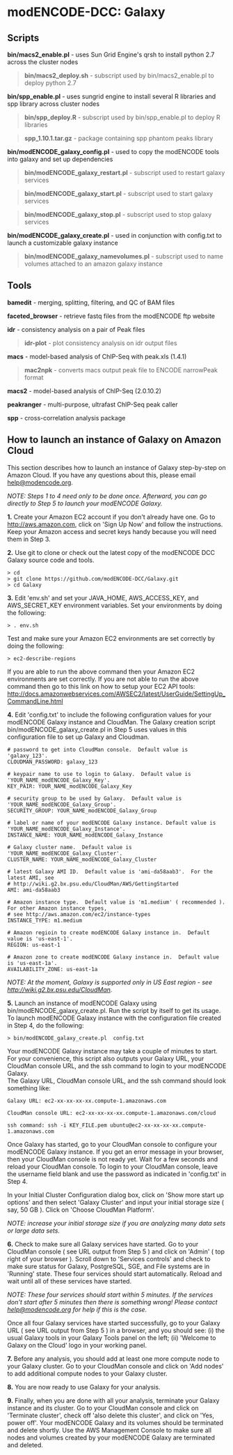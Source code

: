 modENCODE-DCC: Galaxy
=========================

Scripts
-------

**bin/macs2_enable.pl** - uses Sun Grid Engine's qrsh to install python 2.7 across the cluster nodes 

  >**bin/macs2_deploy.sh** - subscript used by bin/macs2_enable.pl to deploy python 2.7

**bin/spp_enable.pl** - uses sungrid engine to install several R libraries and spp library across cluster nodes
  
  >**bin/spp_deploy.R** - subscript used by bin/spp_enable.pl to deploy R libraries
  
  >**spp_1.10.1.tar.gz** - package containing spp phantom peaks library

**bin/modENCODE_galaxy_config.pl** - used to copy the modENCODE tools into galaxy and set up dependencies
  
  >**bin/modENCODE_galaxy_restart.pl** - subscript used to restart galaxy services       
  
  >**bin/modENCODE_galaxy_start.pl** - subscript used to start galaxy services
  
  >**bin/modENCODE_galaxy_stop.pl** - subscript used to stop galaxy services

**bin/modENCODE_galaxy_create.pl** - used in conjunction with config.txt to launch a customizable galaxy instance
  
  >**bin/modENCODE_galaxy_namevolumes.pl** - subscript used to name volumes attached to an amazon galaxy instance


Tools
-----

**bamedit** - merging, splitting, filtering, and QC of BAM files

**faceted_browser** - retrieve fastq files from the modENCODE ftp website

**idr** - consistency analysis on a pair of Peak files

  >**idr-plot** - plot consistency analysis on idr output files

**macs** - model-based analysis of ChIP-Seq with peak.xls (1.4.1)
  
  >**mac2npk** - converts macs output peak file to ENCODE narrowPeak format

**macs2** - model-based analysis of ChIP-Seq (2.0.10.2)

**peakranger** - multi-purpose, ultrafast ChIP-Seq peak caller

**spp** - cross-correlation analysis package


How to launch an instance of Galaxy on Amazon Cloud
---------------------------------------------------
This section describes how to launch an instance of Galaxy step-by-step on Amazon Cloud. 
If you have any questions about this, please email help@modencode.org.

*NOTE: Steps 1 to 4 need only to be done once.  Afterward, you can go directly to Step 5 to launch your modENCODE Galaxy.*


**1.**  Create your Amazon EC2 account if you don't already have one.  Go to http://aws.amazon.com, click 
on 'Sign Up Now' and follow the instructions.  Keep your Amazon access and secret keys handy because 
you will need them in Step 3.  

**2.** Use git to clone or check out the latest copy of the modENCODE DCC Galaxy source code and tools.

    > cd 
    > git clone https://github.com/modENCODE-DCC/Galaxy.git
    > cd Galaxy 
 

**3.** Edit 'env.sh' and set your JAVA_HOME, AWS_ACCESS_KEY, and AWS_SECRET_KEY environment variables. Set your environments by doing the following:

    > . env.sh 

Test and make sure your Amazon EC2 environments are set correctly by doing the following:

    > ec2-describe-regions

If you are able to run the above command then your Amazon EC2 environments are set correctly.  If you are not able to run the above command then go to this link on how to setup your EC2 API tools: http://docs.amazonwebservices.com/AWSEC2/latest/UserGuide/SettingUp_CommandLine.html


**4.** Edit 'config.txt' to include the following configuration values for your modENCODE Galaxy instance
and CloudMan.  The Galaxy creation script bin/modENCODE_galaxy_create.pl in Step 5 uses values in this configuration
file to set up Galaxy and Cloudman.

    # password to get into CloudMan console.  Default value is 'galaxy_123'. 
    CLOUDMAN_PASSWORD: galaxy_123
    
    # keypair name to use to login to Galaxy.  Default value is 'YOUR_NAME_modENCODE_Galaxy_Key'.
    KEY_PAIR: YOUR_NAME_modENCODE_Galaxy_Key

    # security group to be used by Galaxy.  Default value is 'YOUR_NAME_modENCODE_Galaxy_Group'.
    SECURITY_GROUP: YOUR_NAME_modENCODE_Galaxy_Group

    # label or name of your modENCODE Galaxy instance. Default value is 'YOUR_NAME_modENCODE_Galaxy_Instance'.
    INSTANCE_NAME: YOUR_NAME_modENCODE_Galaxy_Instance

    # Galaxy cluster name.  Default value is 'YOUR_NAME_modENCODE_Galaxy_Cluster'.
    CLUSTER_NAME: YOUR_NAME_modENCODE_Galaxy_Cluster

    # latest Galaxy AMI ID.  Default value is 'ami-da58aab3'.  For the latest AMI, see 
    # http://wiki.g2.bx.psu.edu/CloudMan/AWS/GettingStarted
    AMI: ami-da58aab3

    # Amazon instance type.  Default value is 'm1.medium' ( recommended ). For other Amazon instance types, 
    # see http://aws.amazon.com/ec2/instance-types
    INSTANCE_TYPE: m1.medium

    # Amazon regioin to create modENCODE Galaxy instance in.  Default value is 'us-east-1'.
    REGION: us-east-1

    # Amazon zone to create modENCODE Galaxy instance in.  Default value is 'us-east-1a'.
    AVAILABILITY_ZONE: us-east-1a

*NOTE: At the moment, Galaxy is supported only in US East region - see http://wiki.g2.bx.psu.edu/CloudMan.*

**5.** Launch an instance of modENCODE Galaxy using bin/modENCODE_galaxy_create.pl.  Run the script by itself to 
get its usage.  To launch modENCODE Galaxy instance with the configuration file created in Step 4, do the 
following:

    > bin/modENCODE_galaxy_create.pl  config.txt 

Your modENCODE Galaxy instance may take a couple of minutes to start.  For your convenience, this script 
also outputs your Galaxy URL, your CloudMan console URL, and the ssh command to login to your modENCODE Galaxy.  
The Galaxy URL, CloudMan console URL, and the ssh command should look something like:

    Galaxy URL: ec2-xx-xx-xx-xx.compute-1.amazonaws.com

    CloudMan console URL: ec2-xx-xx-xx-xx.compute-1.amazonaws.com/cloud

    ssh command: ssh -i KEY_FILE.pem ubuntu@ec2-xx-xx-xx-xx.compute-1.amazonaws.com


Once Galaxy has started, go to your CloudMan console to configure your modENCODE Galaxy instance. 
If you get an error message in your browser, then your CloudMan console is not ready yet.
Wait for a few seconds and reload your CloudMan console.  To login to your CloudMan console, leave the 
username field blank and use the password as indicated in 'config.txt' in Step 4.  

In your Initial Cluster Configuration dialog box, click on 'Show more start up options' and then select 
'Galaxy Cluster' and input your initial storage size ( say, 50 GB ).  Click on 'Choose CloudMan Platform'. 

*NOTE: increase your initial storage size if you are analyzing many data sets or large data sets.*


**6.** Check to make sure all Galaxy services have started.  Go to your CloudMan console ( see URL output from Step 5 ) 
and click on 'Admin' ( top right of your browser ).  Scroll down to 'Services controls' and check to make sure status 
for Galaxy, PostgreSQL, SGE, and File systems are in 'Running' state.    These four services should start automatically.
Reload and wait until all of these services have started.  

*NOTE: These four services should start within 5 minutes.  If the services don't start after 5 minutes then 
there is something wrong!  Please contact help@modencode.org for help if this is the case.*
  
Once all four Galaxy services have started successfully, go to your Galaxy URL ( see URL output from Step 5 ) in a 
browser, and you should see: (i) the usual Galaxy tools in your Galaxy Tools panel on the left; 
(ii) 'Welcome to Galaxy on the Cloud' logo in your working panel.


**7.** Before any analysis, you should add at least one more compute node to your Galaxy cluster.  Go to your CloudMan
console and click on 'Add nodes' to add additional compute nodes to your Galaxy cluster.  


**8.**  You are now ready to use Galaxy for your analysis.  


**9.** Finally, when you are done with all your analysis, terminate your Galaxy instance and its cluster.  Go to your 
CloudMan console and click on 'Terminate cluster', check off 'also delete this cluster', and click on 'Yes, power off'.
Your modENCODE Galaxy and its volumes should be terminated and delete shortly.  Use the AWS Management Console to make 
sure all nodes and volumes created by your modENCODE Galaxy are terminated and deleted.  

